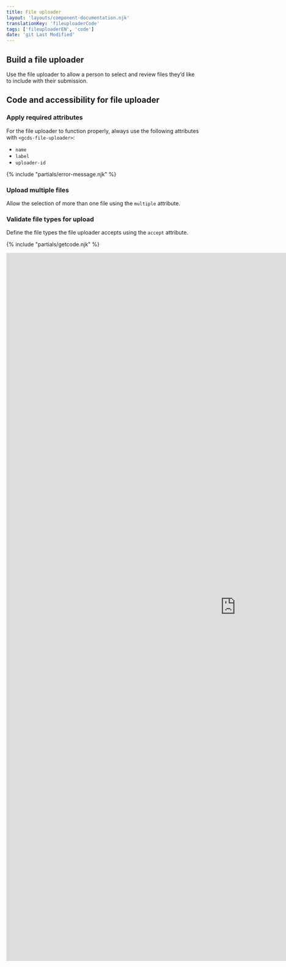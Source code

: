 ```yaml
---
title: File uploader
layout: 'layouts/component-documentation.njk'
translationKey: 'fileuploaderCode'
tags: ['fileuploaderEN', 'code']
date: 'git Last Modified'
---
```


## Build a file uploader

Use the file uploader to allow a person to select and review files they’d like to include with their submission.

## Code and accessibility for file uploader

### Apply required attributes

For the file uploader to function properly, always use the following attributes with `<gcds-file-uploader>`:

- `name`
- `label`
- `uploader-id`

{% include "partials/error-message.njk" %}

### Upload multiple files

Allow the selection of more than one file using the `multiple` attribute.

### Validate file types for upload

Define the file types the file uploader accepts using the `accept` attribute.

{% include "partials/getcode.njk" %}

<iframe
  title="Overview of gcds-file-uploader properties and events."
  src="https://cds-snc.github.io/gcds-components/iframe.html?viewMode=docs&demo=true&singleStory=true&id=components-file-uploader--events-properties&lang=en"
  width="1200"
  height="1850"
  style="display: block; margin: 0 auto;"
  frameBorder="0"
  allow="clipboard-write"
></iframe>
